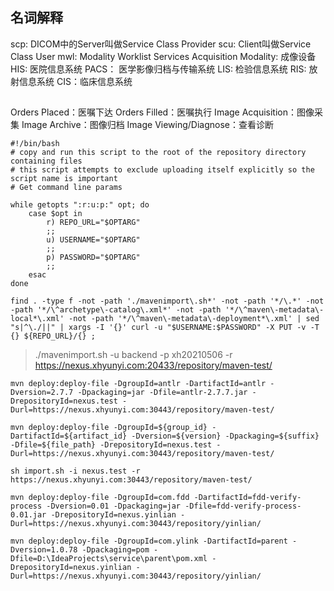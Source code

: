 ## 名词解释
scp: DICOM中的Server叫做Service Class Provider
scu: Client叫做Service Class User
mwl: Modality Worklist Services
Acquisition Modality: 成像设备
HIS: 医院信息系统
PACS： 医学影像归档与传输系统
LIS: 检验信息系统
RIS: 放射信息系统
CIS：临床信息系统

## 
Orders Placed：医嘱下达
Orders Filled：医嘱执行
Image Acquisition：图像采集
Image Archive：图像归档
Image Viewing/Diagnose：查看诊断

```shell
#!/bin/bash
# copy and run this script to the root of the repository directory containing files
# this script attempts to exclude uploading itself explicitly so the script name is important
# Get command line params

while getopts ":r:u:p:" opt; do
	case $opt in
		r) REPO_URL="$OPTARG"
		;;
		u) USERNAME="$OPTARG"
		;;
		p) PASSWORD="$OPTARG"
		;;
	esac
done

find . -type f -not -path './mavenimport\.sh*' -not -path '*/\.*' -not -path '*/\^archetype\-catalog\.xml*' -not -path '*/\^maven\-metadata\-local*\.xml' -not -path '*/\^maven\-metadata\-deployment*\.xml' | sed "s|^\./||" | xargs -I '{}' curl -u "$USERNAME:$PASSWORD" -X PUT -v -T {} ${REPO_URL}/{} ;
```
> ./mavenimport.sh -u backend -p xh20210506 -r https://nexus.xhyunyi.com:20433/repository/maven-test/
> 
> 
```shell
mvn deploy:deploy-file -DgroupId=antlr -DartifactId=antlr -Dversion=2.7.7 -Dpackaging=jar -Dfile=antlr-2.7.7.jar -DrepositoryId=nexus.test -Durl=https://nexus.xhyunyi.com:30443/repository/maven-test/

mvn deploy:deploy-file -DgroupId=${group_id} -DartifactId=${artifact_id} -Dversion=${version} -Dpackaging=${suffix} -Dfile=${file_path} -DrepositoryId=nexus.test -Durl=https://nexus.xhyunyi.com:30443/repository/maven-test/

sh import.sh -i nexus.test -r https://nexus.xhyunyi.com:30443/repository/maven-test/

mvn deploy:deploy-file -DgroupId=com.fdd -DartifactId=fdd-verify-process -Dversion=0.01 -Dpackaging=jar -Dfile=fdd-verify-process-0.01.jar -DrepositoryId=nexus.yinlian -Durl=https://nexus.xhyunyi.com:30443/repository/yinlian/

mvn deploy:deploy-file -DgroupId=com.ylink -DartifactId=parent -Dversion=1.0.78 -Dpackaging=pom -Dfile=D:\IdeaProjects\service\parent\pom.xml -DrepositoryId=nexus.yinlian -Durl=https://nexus.xhyunyi.com:30443/repository/yinlian/

```
